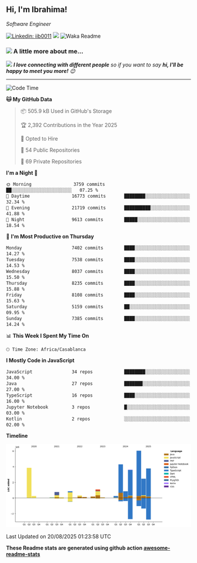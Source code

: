 <h2>Hi, I'm Ibrahima! </h2>
<p><em>Software Engineer 
</em></p>


[![Linkedin: iib0011](https://img.shields.io/badge/-iib0011-blue?style=flat-square&logo=Linkedin&logoColor=white&link=https://www.linkedin.com/in/iib0011/)](https://www.linkedin.com/in/iib0011/)
![](https://visitor-badge.glitch.me/badge?page_id=iib0011)
![Waka Readme](https://github.com/iib0011/iib0011/workflows/Waka%20Readme/badge.svg)


### <img src="https://media.giphy.com/media/VgCDAzcKvsR6OM0uWg/giphy.gif" width="50"> A little more about me...  


<img src="https://media.giphy.com/media/LnQjpWaON8nhr21vNW/giphy.gif" width="60"> <em><b>I love connecting with different people</b> so if you want to say <b>hi, I'll be happy to meet you more!</b> 😊</em>

---
<!--START_SECTION:waka-->
![Code Time](http://img.shields.io/badge/Code%20Time-5%2C292%20hrs%2053%20mins-blue)

**🐱 My GitHub Data** 

> 📦 505.9 kB Used in GitHub's Storage 
 > 
> 🏆 2,392 Contributions in the Year 2025
 > 
> 💼 Opted to Hire
 > 
> 📜 54 Public Repositories 
 > 
> 🔑 69 Private Repositories 
 > 
**I'm a Night 🦉** 

```text
🌞 Morning                3759 commits        ██░░░░░░░░░░░░░░░░░░░░░░░   07.25 % 
🌆 Daytime                16773 commits       ████████░░░░░░░░░░░░░░░░░   32.34 % 
🌃 Evening                21719 commits       ██████████░░░░░░░░░░░░░░░   41.88 % 
🌙 Night                  9613 commits        █████░░░░░░░░░░░░░░░░░░░░   18.54 % 
```
📅 **I'm Most Productive on Thursday** 

```text
Monday                   7402 commits        ████░░░░░░░░░░░░░░░░░░░░░   14.27 % 
Tuesday                  7538 commits        ████░░░░░░░░░░░░░░░░░░░░░   14.53 % 
Wednesday                8037 commits        ████░░░░░░░░░░░░░░░░░░░░░   15.50 % 
Thursday                 8235 commits        ████░░░░░░░░░░░░░░░░░░░░░   15.88 % 
Friday                   8108 commits        ████░░░░░░░░░░░░░░░░░░░░░   15.63 % 
Saturday                 5159 commits        ██░░░░░░░░░░░░░░░░░░░░░░░   09.95 % 
Sunday                   7385 commits        ████░░░░░░░░░░░░░░░░░░░░░   14.24 % 
```


📊 **This Week I Spent My Time On** 

```text
🕑︎ Time Zone: Africa/Casablanca
```

**I Mostly Code in JavaScript** 

```text
JavaScript               34 repos            ████████░░░░░░░░░░░░░░░░░   34.00 % 
Java                     27 repos            ███████░░░░░░░░░░░░░░░░░░   27.00 % 
TypeScript               16 repos            ████░░░░░░░░░░░░░░░░░░░░░   16.00 % 
Jupyter Notebook         3 repos             █░░░░░░░░░░░░░░░░░░░░░░░░   03.00 % 
Kotlin                   2 repos             ░░░░░░░░░░░░░░░░░░░░░░░░░   02.00 % 
```



**Timeline**

![Lines of Code chart](https://raw.githubusercontent.com/iib0011/iib0011/master/assets/bar_graph.png)


 Last Updated on 20/08/2025 01:23:58 UTC
<!--END_SECTION:waka-->

**These Readme stats are generated using github action [awesome-readme-stats](https://github.com/iib0011/waka-readme-stats)**
